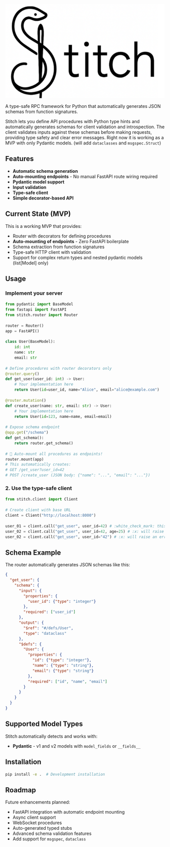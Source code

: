 ![Stitch](./assets/stitch-logo.png)

A type-safe RPC framework for Python that automatically generates JSON schemas from function signatures.

Stitch lets you define API procedures with Python type hints and automatically generates schemas for client validation and introspection. The client validates inputs against these schemas before making requests, providing type safety and clear error messages. Right now it is working as a MVP with only Pydantic models. (will add `dataclasses` and  `msgspec.Struct`)

## Features

- **Automatic schema generation**
- **Auto-mounting endpoints** - No manual FastAPI route wiring required
- **Pydantic model support**
- **Input validation**
- **Type-safe client**
- **Simple decorator-based API**

## Current State (MVP)

This is a working MVP that provides:
- Router with decorators for defining procedures
- **Auto-mounting of endpoints** - Zero FastAPI boilerplate
- Schema extraction from function signatures
- Type-safe HTTP client with validation
- Support for complex return types and nested pydantic models (list[Model] only)

## Usage

### Implement your server

```python
from pydantic import BaseModel
from fastapi import FastAPI
from stitch.router import Router

router = Router()
app = FastAPI()

class User(BaseModel):
    id: int
    name: str
    email: str

# Define procedures with router decorators only
@router.query()
def get_user(user_id: int) -> User:
    # Your implementation here
    return User(id=user_id, name="Alice", email="alice@example.com")

@router.mutation()
def create_user(name: str, email: str) -> User:
    # Your implementation here
    return User(id=123, name=name, email=email)

# Expose schema endpoint
@app.get("/schema")
def get_schema():
    return router.get_schema()

# 🚀 Auto-mount all procedures as endpoints!
router.mount(app)
# This automatically creates:
# GET /get_user?user_id=42
# POST /create_user (JSON body: {"name": "...", "email": "..."})
```

### 2. Use the type-safe client

```python
from stitch.client import Client

# Create client with base URL
client = Client("http://localhost:8000")

user_01 = client.call("get_user", user_id=42) # :white_check_mark: this works
user_02 = client.call("get_user", user_id=42, age=25) # :x: will raise an error
user_02 = client.call("get_user", user_id="42") # :x: will raise an error
```

## Schema Example

The router automatically generates JSON schemas like this:

```json
{
  "get_user": {
    "schema": {
      "input": {
        "properties": {
          "user_id": {"type": "integer"}
        },
        "required": ["user_id"]
      },
      "output": {
        "$ref": "#/defs/User",
        "type": "dataclass"
      },
      "$defs": {
        "User": {
          "properties": {
            "id": {"type": "integer"},
            "name": {"type": "string"},
            "email": {"type": "string"}
          },
          "required": ["id", "name", "email"]
        }
      }
    }
  }
}
```

## Supported Model Types

Stitch automatically detects and works with:

- **Pydantic** - v1 and v2 models with `model_fields` or `__fields__`

## Installation

```bash
pip install -e .  # Development installation
```

## Roadmap

Future enhancements planned:
- FastAPI integration with automatic endpoint mounting
- Async client support
- WebSocket procedures
- Auto-generated typed stubs
- Advanced schema validation features
- Add support for `msgspec`, `dataclass`
